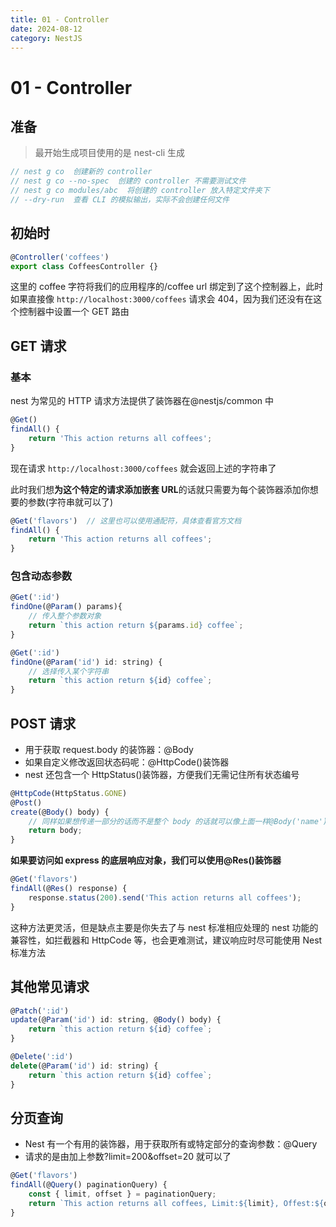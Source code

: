 ```yaml
---
title: 01 - Controller
date: 2024-08-12
category: NestJS
---
```


# 01 - Controller
## 准备

> 最开始生成项目使用的是 nest-cli 生成

```javascript
// nest g co  创建新的 controller
// nest g co --no-spec  创建的 controller 不需要测试文件
// nest g co modules/abc  将创建的 controller 放入特定文件夹下
// --dry-run  查看 CLI 的模拟输出，实际不会创建任何文件
```

## 初始时

```javascript
@Controller('coffees')
export class CoffeesController {}
```

这里的 coffee 字符将我们的应用程序的/coffee url 绑定到了这个控制器上，此时如果直接像 `http://localhost:3000/coffees` 请求会 404，因为我们还没有在这个控制器中设置一个 GET 路由

## GET 请求

### 基本

nest 为常见的 HTTP 请求方法提供了装饰器在@nestjs/common 中

```javascript
@Get()
findAll() {
    return 'This action returns all coffees';
}
```

现在请求 `http://localhost:3000/coffees` 就会返回上述的字符串了

此时我们想**为这个特定的请求添加嵌套 URL**的话就只需要为每个装饰器添加你想要的参数(字符串就可以了)

```javascript
@Get('flavors')  // 这里也可以使用通配符，具体查看官方文档
findAll() {
    return 'This action returns all coffees';
}
```

### 包含动态参数

```javascript
@Get(':id')
findOne(@Param() params){
    // 传入整个参数对象
    return `this action return ${params.id} coffee`;
}
```

```javascript
@Get(':id')
findOne(@Param('id') id: string) {
    // 选择传入某个字符串
    return `this action return ${id} coffee`;
}
```

## POST 请求

- 用于获取 request.body 的装饰器：@Body
-  如果自定义修改返回状态码呢：@HttpCode()装饰器
-  nest 还包含一个 HttpStatus()装饰器，方便我们无需记住所有状态编号

```javascript
@HttpCode(HttpStatus.GONE)
@Post()
create(@Body() body) {
    // 同样如果想传递一部分的话而不是整个 body 的话就可以像上面一样@Body('name') name
    return body;
}
```

**如果要访问如 express 的底层响应对象，我们可以使用@Res()装饰器**

```javascript
@Get('flavors')
findAll(@Res() response) {
    response.status(200).send('This action returns all coffees');
}
```

这种方法更灵活，但是缺点主要是你失去了与 nest 标准相应处理的 nest 功能的兼容性，如拦截器和 HttpCode 等，也会更难测试，建议响应时尽可能使用 Nest 标准方法

## 其他常见请求

```javascript
@Patch(':id')
update(@Param('id') id: string, @Body() body) {
    return `this action return ${id} coffee`;
}
```

```javascript
@Delete(':id')
delete(@Param('id') id: string) {
    return `this action return ${id} coffee`;
}
```

## 分页查询

- Nest 有一个有用的装饰器，用于获取所有或特定部分的查询参数：@Query
- 请求的是由加上参数?limit=200&offset=20 就可以了

```javascript
@Get('flavors')
findAll(@Query() paginationQuery) {
    const { limit, offset } = paginationQuery;
    return `This action returns all coffees, Limit:${limit}, Offest:${offset}`;
}
```
